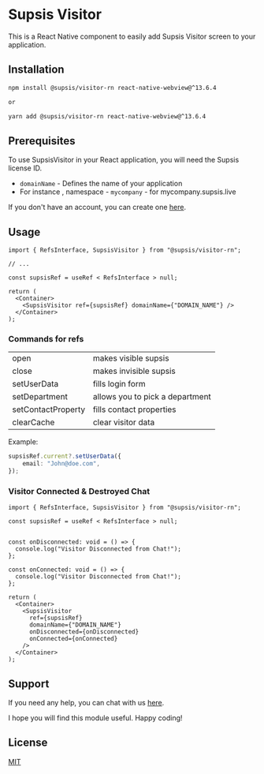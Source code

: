 # Supsis Visitor

This is a React Native component to easily add Supsis Visitor screen to your application.

## Installation

```sh
npm install @supsis/visitor-rn react-native-webview@^13.6.4

or

yarn add @supsis/visitor-rn react-native-webview@^13.6.4
```

## Prerequisites

To use SupsisVisitor in your React application, you will need the Supsis license ID.

-   `domainName` - Defines the name of your application
-   For instance , namespace - `mycompany` - for mycompany.supsis.live

If you don't have an account, you can create one [here](https://supsis.com/).

## Usage

```tsx
import { RefsInterface, SupsisVisitor } from "@supsis/visitor-rn";

// ...

const supsisRef = useRef < RefsInterface > null;

return (
  <Container>
    <SupsisVisitor ref={supsisRef} domainName={"DOMAIN_NAME"} />
  </Container>
);
```

### Commands for refs

<table>
<tr><td>open</td><td>makes visible supsis</td></tr>
<tr><td>close</td><td>makes invisible supsis</td></tr>
<tr><td>setUserData</td><td>fills login form</td></tr>
<tr><td>setDepartment</td><td>allows you to pick a department</td></tr>
<tr><td>setContactProperty</td><td>fills contact properties</td></tr>
<tr><td>clearCache</td><td>clear visitor data</td></tr>
</table>

Example:

```ts
supsisRef.current?.setUserData({
	email: "John@doe.com",
});
```

### Visitor Connected & Destroyed Chat

```tsx
import { RefsInterface, SupsisVisitor } from "@supsis/visitor-rn";

const supsisRef = useRef < RefsInterface > null;


const onDisconnected: void = () => {
  console.log("Visitor Disconnected from Chat!");
};

const onConnected: void = () => {
  console.log("Visitor Disconnected from Chat!");
};

return (
  <Container>
    <SupsisVisitor
      ref={supsisRef} 
      domainName={"DOMAIN_NAME"}
      onDisconnected={onDisconnected} 
      onConnected={onConnected} 
    />
  </Container>
);
```
## Support

If you need any help, you can chat with us [here](https://supsis.com/).

I hope you will find this module useful. Happy coding!

## License

[MIT](./LICENSE)
